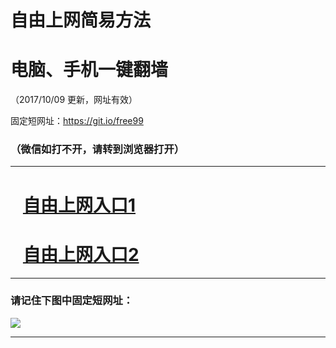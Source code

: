 ﻿# 自由上网简易方法

# 电脑、手机一键翻墙

（2017/10/09 更新，网址有效）

固定短网址：https://git.io/free99

### （微信如打不开，请转到浏览器打开）


***





# &nbsp;&nbsp; <a href="http://ft2235913331.fwq-tz-1001.info/fwqtz01.html?t=100900127756 " target="_blank">自由上网入口1</a>
# &nbsp;&nbsp; <a href="http://ft1239322039.fwq-tz-1002.info/fwqtz02.html?t=10090019532 " target="_blank">自由上网入口2</a>
***

### 请记住下图中固定短网址：

<img src="https://s3-us-west-2.amazonaws.com/fwq-1001/yjfq-20170905okok.png" /> 


***

